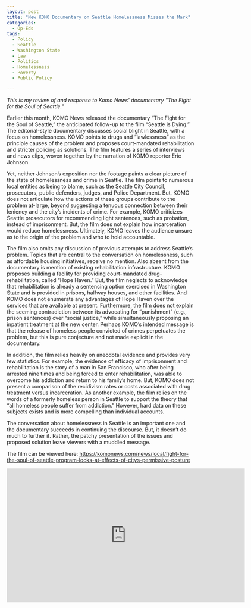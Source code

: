 ```yaml
---
layout: post
title: "New KOMO Documentary on Seattle Homelessness Misses the Mark"
categories:
  - Op-Eds
tags:
  - Policy
  - Seattle
  - Washington State
  - Law
  - Politics
  - Homelessness
  - Poverty
  - Public Policy

---
```


*This is my review of and response to Komo News' documentary "The Fight for the Soul of Seattle."*

Earlier this month, KOMO News released the documentary “The Fight for the Soul of Seattle,” the anticipated follow-up to the film “Seattle is Dying.”  The editorial-style documentary discusses social blight in Seattle, with a focus on homelessness.  KOMO points to drugs and “lawlessness” as the principle causes of the problem and proposes court-mandated rehabilitation and stricter policing as solutions.  The film features a series of interviews and news clips, woven together by the narration of  KOMO reporter Eric Johnson.

Yet, neither Johnson’s exposition nor the footage paints a clear picture of the state of homelessness and crime in Seattle.  The film points to numerous local entities as being to blame, such as the Seattle City Council, prosecutors, public defenders, judges, and Police Department.  But, KOMO does not articulate how the actions of these groups contribute to the problem at-large, beyond suggesting a tenuous connection between their leniency and the city’s incidents of crime.  For example, KOMO criticizes Seattle prosecutors for recommending light sentences, such as probation, instead of imprisonment.  But, the film does not explain how incarceration would reduce homelessness.  Ultimately, KOMO leaves the audience unsure as to the origin of the problem and who to hold accountable.  

The film also omits any discussion of previous attempts to address Seattle’s problem.   Topics that are central to the conversation on homelessness, such as affordable housing initiatives, receive no mention.  Also absent from the documentary is mention of existing rehabilitation infrastructure.  KOMO proposes building a facility for providing court-mandated drug-rehabilitation, called “Hope Haven.”  But, the film neglects to acknowledge that rehabilitation is already a sentencing option exercised in Washington State and is provided in prisons, halfway houses, and other facilities.  And KOMO does not enumerate any advantages of Hope Haven over the services that are available at present.  Furthermore, the film does not explain the seeming contradiction between its advocating for “punishment” (e.g., prison sentences) over “social justice,” while simultaneously proposing an inpatient treatment at the new center.  Perhaps KOMO’s intended message is that the release of homeless people convicted of crimes perpetuates the problem, but this is pure conjecture and not made explicit in the documentary.    

In addition, the film relies heavily on anecdotal evidence and provides very few statistics.  For example, the evidence of efficacy of imprisonment and rehabilitation is the story of a man in San Francisco, who after being arrested nine times and being forced to enter rehabilitation, was able to overcome his addiction and return to his family’s home.  But, KOMO does not present a comparison of the recidivism rates or costs associated with drug treatment versus incarceration.  As another example, the film relies on the words of a formerly homeless person in Seattle to support the theory that “all homeless people suffer from addiction.”  However, hard data on these subjects exists and is more compelling than individual accounts.

The conversation about homelessness in Seattle is an important one and the documentary succeeds in continuing the discourse.  But, it doesn’t do much to further it.  Rather, the patchy presentation of the issues and proposed solution leave viewers with a muddled message.  

The film can be viewed here:
https://komonews.com/news/local/fight-for-the-soul-of-seattle-program-looks-at-effects-of-citys-permissive-posture


<div class="embed-responsive embed-responsive-16by9">
  <iframe width="640" height="360" src="https://komonews.com/news/local/fight-for-the-soul-of-seattle-program-looks-at-effects-of-citys-permissive-posture" frameborder="0" allowfullscreen></iframe>
</div>
